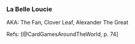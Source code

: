 ### La Belle Loucie

AKA: The Fan, Clover Leaf, Alexander The Great


Refs: [@CardGamesAroundTheWorld, p. 74]
